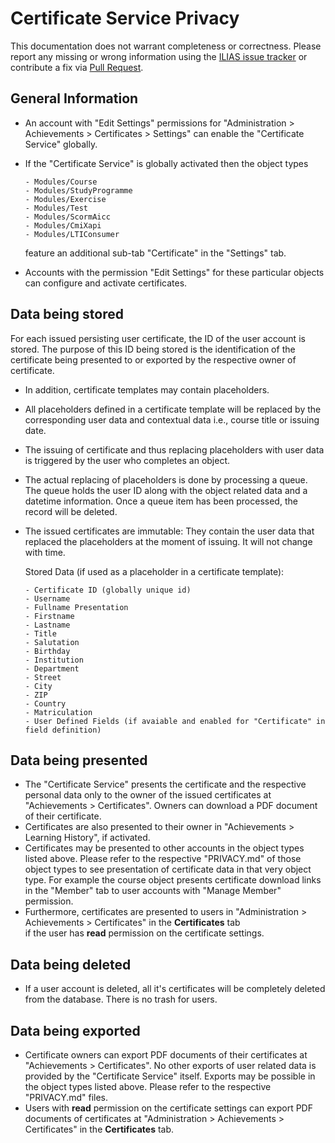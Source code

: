 # Certificate Service Privacy

This documentation does not warrant completeness or correctness. Please report any
missing or wrong information using the [ILIAS issue tracker](https://mantis.ilias.de)
or contribute a fix via [Pull Request](docs/development/contributing.md#pull-request-to-the-repositories).

## General Information

- An account with "Edit Settings" permissions for "Administration > Achievements > Certificates > Settings"
  can enable the "Certificate Service" globally.
- If the "Certificate Service" is globally activated then the object types

      - Modules/Course
      - Modules/StudyProgramme
      - Modules/Exercise
      - Modules/Test
      - Modules/ScormAicc
      - Modules/CmiXapi
      - Modules/LTIConsumer

  feature an additional sub-tab "Certificate" in the "Settings" tab.
- Accounts with the permission "Edit Settings" for these particular objects can configure and activate certificates.

## Data being stored

For each issued persisting user certificate, the ID of the user account is stored. The purpose of this ID being stored
  is the identification of the certificate being presented to or exported by the respective owner of certificate.
- In addition, certificate templates may contain placeholders.
- All placeholders defined in a certificate template will be replaced by the corresponding user data and contextual
  data i.e., course title or issuing date.
- The issuing of certificate and thus replacing placeholders with user data is triggered by the user who
  completes an object.
- The actual replacing of placeholders is done by processing a queue. The queue holds the user ID along with the object
  related data and a datetime information. Once a queue item has been processed, the record will be deleted.
- The issued certificates are immutable: They contain the user data that replaced the placeholders at the
  moment of issuing. It will not change with time.

    Stored Data (if used as a placeholder in a certificate template):

      - Certificate ID (globally unique id)
      - Username
      - Fullname Presentation
      - Firstname
      - Lastname
      - Title
      - Salutation
      - Birthday
      - Institution
      - Department
      - Street
      - City
      - ZIP
      - Country
      - Matriculation
      - User Defined Fields (if avaiable and enabled for "Certificate" in field definition)

## Data being presented

- The "Certificate Service" presents the certificate and the respective personal data only to the owner of the
  issued certificates at "Achievements > Certificates". Owners can download a PDF document of their certificate.
- Certificates are also presented to their owner in "Achievements > Learning History", if activated.
- Certificates may be presented to other accounts in the object types listed above. Please refer to the respective
  "PRIVACY.md" of those object types to see presentation of certificate data in that very object type.
  For example the course object presents certificate download links in the "Member" tab to user accounts with
  "Manage Member" permission.
- Furthermore, certificates are presented to users in "Administration > Achievements > Certificates" in the **Certificates** tab   
  if the user has **read** permission on the certificate settings.

## Data being deleted

- If a user account is deleted, all it's certificates will be completely deleted from the database.
  There is no trash for users.

## Data being exported

- Certificate owners can export PDF documents of their certificates at "Achievements > Certificates".
  No other exports of user related data is provided by the "Certificate Service" itself. Exports may be possible
  in the object types listed above. Please refer to the respective "PRIVACY.md" files.
- Users with **read** permission on the certificate settings can export PDF documents of certificates at "Administration > Achievements > Certificates" in the **Certificates** tab.